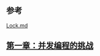 ## 参考

[Lock.md](../../../../java-util/src/main/resources/concurrent/Lock.md)

## [第一章：并发编程的挑战](Chapter1.md)
